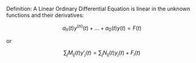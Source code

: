 Definition: A Linear Ordinary Differential Equation is linear in the unknown functions and their derivatives: 

$$a_n(t) y^(n)(t) +...+ a_0(t) y(t) = F(t)$$ 

or 

$$\sum_j M_{ij}(t) y'_j(t) = \sum_j N_{ij}(t)y_j(t) + F_i (t)$$